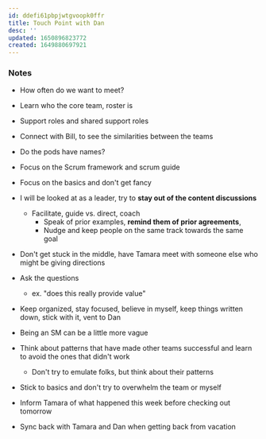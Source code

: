 ```yaml
---
id: ddefi61pbpjwtgvoopk0ffr
title: Touch Point with Dan
desc: ''
updated: 1650896823772
created: 1649880697921
---
```


### Notes
- How often do we want to meet?

- Learn who the core team, roster is
- Support roles and shared support roles
- Connect with Bill, to see the similarities between the teams
- Do the pods have names?
- Focus on the Scrum framework and scrum guide
- Focus on the basics and don't get fancy
- I will be looked at as a leader, try to **stay out of the content discussions**
  - Facilitate, guide vs. direct, coach
    - Speak of prior examples, **remind them of prior agreements**, 
    - Nudge and keep people on the same track towards the same goal
- Don't get stuck in the middle, have Tamara meet with someone else who might be giving directions
- Ask the questions
  - ex. "does this really provide value"
- Keep organized, stay focused, believe in myself, keep things written down, stick with it, vent to Dan
- Being an SM can be a little more vague
- Think about patterns that have made other teams successful and learn to avoid the ones that didn't work
  - Don't try to emulate folks, but think about their patterns
- Stick to basics and don't try to overwhelm the team or myself


- Inform Tamara of what happened this week before checking out tomorrow
- Sync back with Tamara and Dan when getting back from vacation
